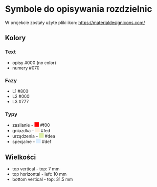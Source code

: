 # Symbole do opisywania rozdzielnic

W projekcie zostały użyte pliki ikon: https://materialdesignicons.com/


## Kolory

### Text
* opisy #000 (no color)
* numery #070

### Fazy
* L1 #800
* L2 #000
* L3 #777

### Typy
* zasilanie -  <img src=".github/f00.svg" width="15px" alt="#f00"/> #f00
* gniazdka -   <img src=".github/fed.svg" width="15px" alt="#fed"/> #fed
* urządzenia - <img src=".github/dea.svg" width="15px" alt="#dea"/> #dea
* specjalne -  <img src=".github/def.svg" width="15px" alt="#def"/> #def

## Wielkości

* top vertical - top: 7 mm
* top horizontal - left: 10 mm
* bottom vertical - top: 31.5 mm

